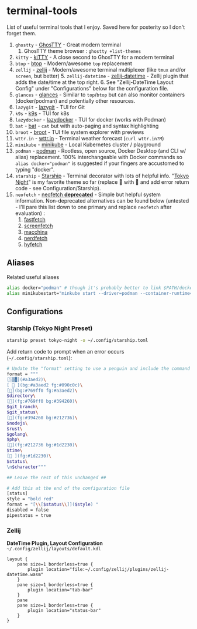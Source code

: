 # terminal-tools
List of useful terminal tools that I enjoy.  Saved here for posterity so I don't forget them.

1.  `ghostty` - [GhosTTY](https://ghostty.org/) - Great modern terminal
    1.  GhosTTY theme browser : `ghostty +list-themes`
2.  `kitty` - [kiTTY](https://sw.kovidgoyal.net/kitty/) - A close second to GhosTTY for a modern terminal
3.  `btop` - [btop](https://github.com/aristocratos/btop) - Modern/awesome `top` replacement
4.  `zellij` - [zellij](https://zellij.dev/) - Modern/awesome terminal multiplexer (like `tmux` and/or `screen`, but better)
    5. `zellij-datetime` - [zellij-datetime](https://github.com/h1romas4/zellij-datetime) - Zellij plugin that adds the date/time at the top right.
    6. See "Zellij-DateTime Layout Config" under "Configurations" below for the configuration file.
6.  `glances` - [glances](https://github.com/nicolargo/glances) - Similar to `top`/`btop` but can also monitor containers (docker/podman) and potentially other resources.
7.  `lazygit` - [lazygit](https://github.com/jesseduffield/lazygit) - TUI for Git
8.  `k9s` - [k9s](https://github.com/derailed/k9s) - TUI for k8s
9.  `lazydocker` - [lazydocker](https://github.com/jesseduffield/lazydocker) - TUI for docker (works with Podman)
10.  `bat` - [bat](https://github.com/sharkdp/bat) - `cat` but with auto-paging and syntax highlighting
11.  `broot` - [broot](https://github.com/Canop/broot) - TUI file system explorer with previews
12.   `wttr.in` - [wttr.in](https://github.com/chubin/wttr.in) - Terminal weather forecast (`curl wttr.in?M`)
13.  `minikube` - [minikube](https://minikube.sigs.k8s.io/docs/) - Local Kubernetes cluster / playground
14.  `podman` - [podman](https://podman.io/) - Rootless, open source, Docker Desktop (and CLI w/ alias) replacement.  100% interchangeable with Docker commands so `alias docker="podman"` is suggested if your fingers are accustomed to typing "docker".
15.  `starship` - [Starship](https://starship.rs/) - Terminal decorator with lots of helpful info.  "[Tokyo Night](https://starship.rs/presets/#tokyo-night)" is my favorite theme so far (replace 🍏 with 🐧 and add error return code - see Configuration/Starship).
16.  `neofetch` - [neofetch **deprecated**](https://github.com/dylanaraps/neofetch) - Simple but helpful system information.  Non-deprecated alternatives can be found below (untested - I'll pare this list down to one primary and replace `neofetch` after evaluation) : 
     1.   [fastfetch](https://github.com/fastfetch-cli/fastfetch)
     2.   [screenfetch](https://github.com/KittyKatt/screenFetch)
     3.   [macchina](https://github.com/Macchina-CLI/macchina)
     4.   [nerdfetch](https://github.com/ThatOneCalculator/NerdFetch)
     5.   [hyfetch](https://github.com/hykilpikonna/hyfetch)

## Aliases
Related useful aliases
```bash
alias docker="podman" # though it's probably better to link $PATH/docker to $PATH/podman
alias minikubestart="minkube start --driver=podman --container-runtime=cri-o"

```

## Configurations
### Starship (Tokyo Night Preset)
```bash
starship preset tokyo-night -o ~/.config/starship.toml
```

Add return code to prompt when an error occurs (`~/.config/starship.toml`): 
```bash
# Update the "format" setting to use a penguin and include the command status (replace or modify the first section of the config file to be) :
format = """
[░▒▓](#a3aed2)\
[ 🐧 ](bg:#a3aed2 fg:#090c0c)\
[](bg:#769ff0 fg:#a3aed2)\
$directory\
[](fg:#769ff0 bg:#394260)\
$git_branch\
$git_status\
[](fg:#394260 bg:#212736)\
$nodejs\
$rust\
$golang\
$php\
[](fg:#212736 bg:#1d2230)\
$time\
[ ](fg:#1d2230)\
$status\
\n$character"""

## Leave the rest of this unchanged ##

# Add this at the end of the configuration file
[status]
style = "bold red"
format = "[\\[$status\\]]($style) "
disabled = false
pipestatus = true
```
### Zellij

**DateTime Plugin, Layout Configuration**
`~/.config/zellij/layouts/default.kdl`
```
layout {
    pane size=1 borderless=true {
        plugin location="file:~/.config/zellij/plugins/zellij-datetime.wasm"
    }
    pane size=1 borderless=true {
        plugin location="tab-bar"
    }
    pane
    pane size=1 borderless=true {
        plugin location="status-bar"
    }
}
```

